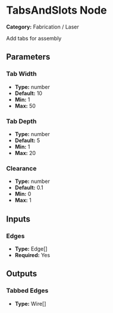 
# TabsAndSlots Node

**Category:** Fabrication / Laser

Add tabs for assembly

## Parameters


### Tab Width
- **Type:** number
- **Default:** 10
- **Min:** 1
- **Max:** 50



### Tab Depth
- **Type:** number
- **Default:** 5
- **Min:** 1
- **Max:** 20



### Clearance
- **Type:** number
- **Default:** 0.1
- **Min:** 0
- **Max:** 1



## Inputs


### Edges
- **Type:** Edge[]
- **Required:** Yes



## Outputs


### Tabbed Edges
- **Type:** Wire[]





